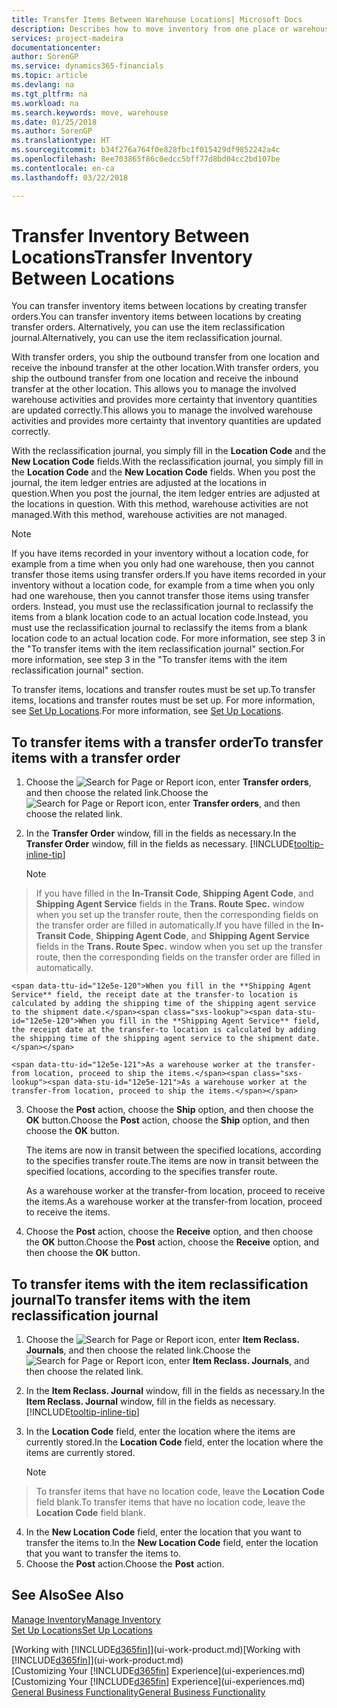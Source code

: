 ```yaml
---
title: Transfer Items Between Warehouse Locations| Microsoft Docs
description: Describes how to move inventory from one place or warehouse to another, either with the reclassification journal or with transfer orders.
services: project-madeira
documentationcenter: 
author: SorenGP
ms.service: dynamics365-financials
ms.topic: article
ms.devlang: na
ms.tgt_pltfrm: na
ms.workload: na
ms.search.keywords: move, warehouse
ms.date: 01/25/2018
ms.author: SorenGP
ms.translationtype: HT
ms.sourcegitcommit: b34f276a764f0e828fbc1f015429df9852242a4c
ms.openlocfilehash: 8ee703865f86c0edcc5bff77d8bd04cc2bd107be
ms.contentlocale: en-ca
ms.lasthandoff: 03/22/2018

---
```

# <a name="transfer-inventory-between-locations"></a><span data-ttu-id="12e5e-103">Transfer Inventory Between Locations</span><span class="sxs-lookup"><span data-stu-id="12e5e-103">Transfer Inventory Between Locations</span></span>
<span data-ttu-id="12e5e-104">You can transfer inventory items between locations by creating transfer orders.</span><span class="sxs-lookup"><span data-stu-id="12e5e-104">You can transfer inventory items between locations by creating transfer orders.</span></span> <span data-ttu-id="12e5e-105">Alternatively, you can use the item reclassification journal.</span><span class="sxs-lookup"><span data-stu-id="12e5e-105">Alternatively, you can use the item reclassification journal.</span></span>

<span data-ttu-id="12e5e-106">With transfer orders, you ship the outbound transfer from one location and receive the inbound transfer at the other location.</span><span class="sxs-lookup"><span data-stu-id="12e5e-106">With transfer orders, you ship the outbound transfer from one location and receive the inbound transfer at the other location.</span></span> <span data-ttu-id="12e5e-107">This allows you to manage the involved warehouse activities and provides more certainty that inventory quantities are updated correctly.</span><span class="sxs-lookup"><span data-stu-id="12e5e-107">This allows you to manage the involved warehouse activities and provides more certainty that inventory quantities are updated correctly.</span></span>

<span data-ttu-id="12e5e-108">With the reclassification journal, you simply fill in the **Location Code** and the **New Location Code** fields.</span><span class="sxs-lookup"><span data-stu-id="12e5e-108">With the reclassification journal, you simply fill in the **Location Code** and the **New Location Code** fields.</span></span> <span data-ttu-id="12e5e-109">When you post the journal, the item ledger entries are adjusted at the locations in question.</span><span class="sxs-lookup"><span data-stu-id="12e5e-109">When you post the journal, the item ledger entries are adjusted at the locations in question.</span></span> <span data-ttu-id="12e5e-110">With this method, warehouse activities are not managed.</span><span class="sxs-lookup"><span data-stu-id="12e5e-110">With this method, warehouse activities are not managed.</span></span>

> [!NOTE]  
>   <span data-ttu-id="12e5e-111">If you have items recorded in your inventory without a location code, for example from a time when you only had one warehouse, then you cannot transfer those items using transfer orders.</span><span class="sxs-lookup"><span data-stu-id="12e5e-111">If you have items recorded in your inventory without a location code, for example from a time when you only had one warehouse, then you cannot transfer those items using transfer orders.</span></span> <span data-ttu-id="12e5e-112">Instead, you must use the reclassification journal to reclassify the items from a blank location code to an actual location code.</span><span class="sxs-lookup"><span data-stu-id="12e5e-112">Instead, you must use the reclassification journal to reclassify the items from a blank location code to an actual location code.</span></span>  <span data-ttu-id="12e5e-113">For more information, see step 3 in the "To transfer items with the item reclassification journal" section.</span><span class="sxs-lookup"><span data-stu-id="12e5e-113">For more information, see step 3 in the "To transfer items with the item reclassification journal" section.</span></span>

<span data-ttu-id="12e5e-114">To transfer items, locations and transfer routes must be set up.</span><span class="sxs-lookup"><span data-stu-id="12e5e-114">To transfer items, locations and transfer routes must be set up.</span></span> <span data-ttu-id="12e5e-115">For more information, see [Set Up Locations](inventory-how-setup-locations.md).</span><span class="sxs-lookup"><span data-stu-id="12e5e-115">For more information, see [Set Up Locations](inventory-how-setup-locations.md).</span></span>

## <a name="to-transfer-items-with-a-transfer-order"></a><span data-ttu-id="12e5e-116">To transfer items with a transfer order</span><span class="sxs-lookup"><span data-stu-id="12e5e-116">To transfer items with a transfer order</span></span>
1. <span data-ttu-id="12e5e-117">Choose the ![Search for Page or Report](media/ui-search/search_small.png "Search for Page or Report icon") icon, enter **Transfer orders**, and then choose the related link.</span><span class="sxs-lookup"><span data-stu-id="12e5e-117">Choose the ![Search for Page or Report](media/ui-search/search_small.png "Search for Page or Report icon") icon, enter **Transfer orders**, and then choose the related link.</span></span>
2. <span data-ttu-id="12e5e-118">In the **Transfer Order** window, fill in the fields as necessary.</span><span class="sxs-lookup"><span data-stu-id="12e5e-118">In the **Transfer Order** window, fill in the fields as necessary.</span></span> [!INCLUDE[tooltip-inline-tip](includes/tooltip-inline-tip_md.md)]

    > [!NOTE]  
>   <span data-ttu-id="12e5e-119">If you have filled in the **In-Transit Code**, **Shipping Agent Code**, and **Shipping Agent Service** fields in the **Trans. Route Spec.** window when you set up the transfer route, then the corresponding fields on the transfer order are filled in automatically.</span><span class="sxs-lookup"><span data-stu-id="12e5e-119">If you have filled in the **In-Transit Code**, **Shipping Agent Code**, and **Shipping Agent Service** fields in the **Trans. Route Spec.** window when you set up the transfer route, then the corresponding fields on the transfer order are filled in automatically.</span></span>

    <span data-ttu-id="12e5e-120">When you fill in the **Shipping Agent Service** field, the receipt date at the transfer-to location is calculated by adding the shipping time of the shipping agent service to the shipment date.</span><span class="sxs-lookup"><span data-stu-id="12e5e-120">When you fill in the **Shipping Agent Service** field, the receipt date at the transfer-to location is calculated by adding the shipping time of the shipping agent service to the shipment date.</span></span>

    <span data-ttu-id="12e5e-121">As a warehouse worker at the transfer-from location, proceed to ship the items.</span><span class="sxs-lookup"><span data-stu-id="12e5e-121">As a warehouse worker at the transfer-from location, proceed to ship the items.</span></span>
3. <span data-ttu-id="12e5e-122">Choose the **Post** action, choose the **Ship** option, and then choose the **OK** button.</span><span class="sxs-lookup"><span data-stu-id="12e5e-122">Choose the **Post** action, choose the **Ship** option, and then choose the **OK** button.</span></span>

    <span data-ttu-id="12e5e-123">The items are now in transit between the specified locations, according to the specifies transfer route.</span><span class="sxs-lookup"><span data-stu-id="12e5e-123">The items are now in transit between the specified locations, according to the specifies transfer route.</span></span>

    <span data-ttu-id="12e5e-124">As a warehouse worker at the transfer-from location, proceed to receive the items.</span><span class="sxs-lookup"><span data-stu-id="12e5e-124">As a warehouse worker at the transfer-from location, proceed to receive the items.</span></span>
4. <span data-ttu-id="12e5e-125">Choose the **Post** action, choose the **Receive** option, and then choose the **OK** button.</span><span class="sxs-lookup"><span data-stu-id="12e5e-125">Choose the **Post** action, choose the **Receive** option, and then choose the **OK** button.</span></span>

## <a name="to-transfer-items-with-the-item-reclassification-journal"></a><span data-ttu-id="12e5e-126">To transfer items with the item reclassification journal</span><span class="sxs-lookup"><span data-stu-id="12e5e-126">To transfer items with the item reclassification journal</span></span>
1. <span data-ttu-id="12e5e-127">Choose the ![Search for Page or Report](media/ui-search/search_small.png "Search for Page or Report icon") icon, enter **Item Reclass. Journals**, and then choose the related link.</span><span class="sxs-lookup"><span data-stu-id="12e5e-127">Choose the ![Search for Page or Report](media/ui-search/search_small.png "Search for Page or Report icon") icon, enter **Item Reclass. Journals**, and then choose the related link.</span></span>
2. <span data-ttu-id="12e5e-128">In the **Item Reclass. Journal** window, fill in the fields as necessary.</span><span class="sxs-lookup"><span data-stu-id="12e5e-128">In the **Item Reclass. Journal** window, fill in the fields as necessary.</span></span> [!INCLUDE[tooltip-inline-tip](includes/tooltip-inline-tip_md.md)]
3. <span data-ttu-id="12e5e-129">In the **Location Code** field, enter the location where the items are currently stored.</span><span class="sxs-lookup"><span data-stu-id="12e5e-129">In the **Location Code** field, enter the location where the items are currently stored.</span></span>

    > [!NOTE]  
>   <span data-ttu-id="12e5e-130">To transfer items that have no location code, leave the **Location Code** field blank.</span><span class="sxs-lookup"><span data-stu-id="12e5e-130">To transfer items that have no location code, leave the **Location Code** field blank.</span></span>
4. <span data-ttu-id="12e5e-131">In the **New Location Code** field, enter the location that you want to transfer the items to.</span><span class="sxs-lookup"><span data-stu-id="12e5e-131">In the **New Location Code** field, enter the location that you want to transfer the items to.</span></span>
5. <span data-ttu-id="12e5e-132">Choose the **Post** action.</span><span class="sxs-lookup"><span data-stu-id="12e5e-132">Choose the **Post** action.</span></span>

## <a name="see-also"></a><span data-ttu-id="12e5e-133">See Also</span><span class="sxs-lookup"><span data-stu-id="12e5e-133">See Also</span></span>
[<span data-ttu-id="12e5e-134">Manage Inventory</span><span class="sxs-lookup"><span data-stu-id="12e5e-134">Manage Inventory</span></span>](inventory-manage-inventory.md)  
[<span data-ttu-id="12e5e-135">Set Up Locations</span><span class="sxs-lookup"><span data-stu-id="12e5e-135">Set Up Locations</span></span>](inventory-how-setup-locations.md)  

<span data-ttu-id="12e5e-136">[Working with [!INCLUDE[d365fin](includes/d365fin_md.md)]](ui-work-product.md)</span><span class="sxs-lookup"><span data-stu-id="12e5e-136">[Working with [!INCLUDE[d365fin](includes/d365fin_md.md)]](ui-work-product.md)</span></span>  
<span data-ttu-id="12e5e-137">[Customizing Your [!INCLUDE[d365fin](includes/d365fin_md.md)] Experience](ui-experiences.md)</span><span class="sxs-lookup"><span data-stu-id="12e5e-137">[Customizing Your [!INCLUDE[d365fin](includes/d365fin_md.md)] Experience](ui-experiences.md)</span></span>  
[<span data-ttu-id="12e5e-138">General Business Functionality</span><span class="sxs-lookup"><span data-stu-id="12e5e-138">General Business Functionality</span></span>](ui-across-business-areas.md)

